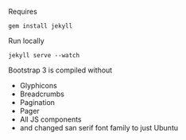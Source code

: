Requires
```
gem install jekyll
```

Run locally
```
jekyll serve --watch
```

Bootstrap 3 is compiled without
* Glyphicons
* Breadcrumbs
* Pagination
* Pager
* All JS components
* and changed san serif font family to just Ubuntu
